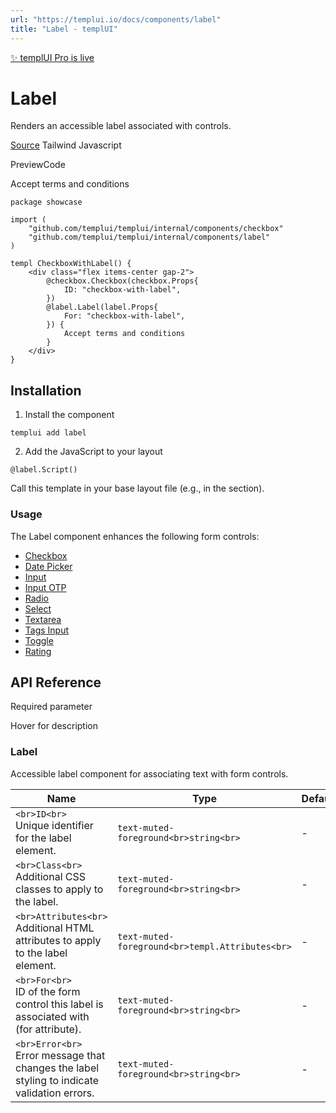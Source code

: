 ```yaml
---
url: "https://templui.io/docs/components/label"
title: "Label - templUI"
---
```


[✨ templUI Pro is live](https://pro.templui.io/)

# Label

Renders an accessible label associated with controls.

[Source](https://github.com/templui/templui/tree/main/internal/components/label) Tailwind Javascript

PreviewCode

Accept terms and conditions

```
package showcase

import (
	"github.com/templui/templui/internal/components/checkbox"
	"github.com/templui/templui/internal/components/label"
)

templ CheckboxWithLabel() {
	<div class="flex items-center gap-2">
		@checkbox.Checkbox(checkbox.Props{
			ID: "checkbox-with-label",
		})
		@label.Label(label.Props{
			For: "checkbox-with-label",
		}) {
			Accept terms and conditions
		}
	</div>
}

```

## Installation

1. Install the component





```
templui add label
```

2. Add the JavaScript to your layout





```
@label.Script()

```





Call this template in your base layout file (e.g., in the <head> section).


### Usage

The Label component enhances the following form controls:

- [Checkbox](https://templui.io/docs/components/checkbox#with-label)
- [Date Picker](https://templui.io/docs/components/date-picker#with-label)
- [Input](https://templui.io/docs/components/input#with-label)
- [Input OTP](https://templui.io/docs/components/input-otp#with-label)
- [Radio](https://templui.io/docs/components/radio#with-label)
- [Select](https://templui.io/docs/components/select#with-label)
- [Textarea](https://templui.io/docs/components/textarea#with-label)
- [Tags Input](https://templui.io/docs/components/tags-input#with-label)
- [Toggle](https://templui.io/docs/components/toggle#with-label)
- [Rating](https://templui.io/docs/components/rating#with-label)

## API Reference

Required parameter

Hover for description

### Label

Accessible label component for associating text with form controls.

| Name | Type | Default |
| --- | --- | --- |
| ```<br>ID<br>```<br>Unique identifier for the label element. | ```text-muted-foreground<br>string<br>``` | - |
| ```<br>Class<br>```<br>Additional CSS classes to apply to the label. | ```text-muted-foreground<br>string<br>``` | - |
| ```<br>Attributes<br>```<br>Additional HTML attributes to apply to the label element. | ```text-muted-foreground<br>templ.Attributes<br>``` | - |
| ```<br>For<br>```<br>ID of the form control this label is associated with (for attribute). | ```text-muted-foreground<br>string<br>``` | - |
| ```<br>Error<br>```<br>Error message that changes the label styling to indicate validation errors. | ```text-muted-foreground<br>string<br>``` | - |